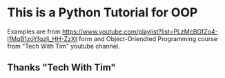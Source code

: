 # This is a Python Tutorial for OOP

 Examples are from https://www.youtube.com/playlist?list=PLzMcBGfZo4-l1MqB1zoYfqzlj_HH-ZzXt
 form and Object-Oriendted Programming course from "Tech With Tim" youtube channel.

## Thanks "Tech With Tim"
